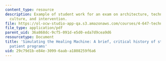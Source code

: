 ```yaml
---
content_type: resource
description: Example of student work for an exam on architecture, technopolitics,
  culture, and intervention.
file: https://ol-ocw-studio-app-qa.s3.amazonaws.com/courses/4-647-technopolitics-culture-intervention-fall-2014/29c79d1be84e30996aaba1808259f6a6_MIT4_647F14_Techno_Pr_Fnl.pdf
file_type: application/pdf
parent_uid: 36a868dc-9cf5-091d-e5d0-eda7d9cea9d6
resourcetype: Document
title: 'Simulating the Healing Machine: A brief, critical history of standardized
  patient programs'
uid: 29c79d1b-e84e-3099-6aab-a1808259f6a6
---
```

